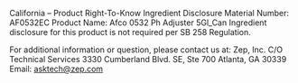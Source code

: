  
 
 
California – Product Right-To-Know Ingredient Disclosure 
Material Number: AF0532EC 
Product Name: Afco 0532 Ph Adjuster 5Gl_Can 
Ingredient disclosure for this product is not required per SB 258 Regulation. 
 
For additional information or question, please contact us at: 
Zep, Inc. 
C/O Technical Services 
3330 Cumberland Blvd. SE, Ste 700 
Atlanta, GA 30339 
Email: asktech@zep.com 
 
 
 
 
